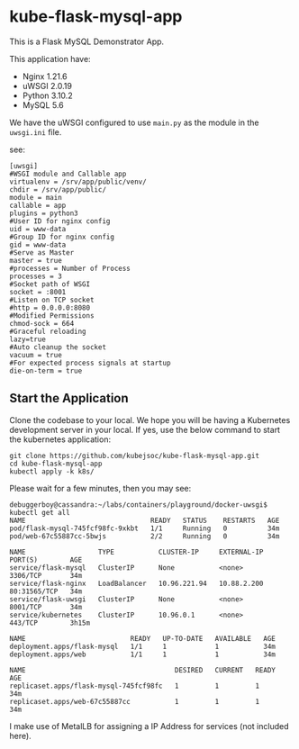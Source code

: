 # kube-flask-mysql-app

This is a Flask MySQL Demonstrator App.

This application have:

- Nginx 1.21.6
- uWSGI 2.0.19
- Python 3.10.2
- MySQL 5.6

We have the uWSGI configured to use `main.py` as the module in the `uwsgi.ini` file.

see:

```
[uwsgi]
#WSGI module and Callable app
virtualenv = /srv/app/public/venv/
chdir = /srv/app/public/
module = main
callable = app
plugins = python3
#User ID for nginx config
uid = www-data
#Group ID for nginx config
gid = www-data
#Serve as Master
master = true
#processes = Number of Process
processes = 3
#Socket path of WSGI
socket = :8001
#Listen on TCP socket
#http = 0.0.0.0:8080
#Modified Permissions
chmod-sock = 664
#Graceful reloading
lazy=true
#Auto cleanup the socket
vacuum = true
#For expected process signals at startup
die-on-term = true
```

## Start the Application

Clone the codebase to your local. We hope you will be having a Kubernetes development server in your local.
If yes, use the below command to start the kubernetes application:

```
git clone https://github.com/kubejsoc/kube-flask-mysql-app.git
cd kube-flask-mysql-app
kubectl apply -k k8s/
```

Please wait for a few minutes, then you may see:

```
debuggerboy@cassandra:~/labs/containers/playground/docker-uwsgi$ kubectl get all
NAME                               READY   STATUS    RESTARTS   AGE
pod/flask-mysql-745fcf98fc-9xkbt   1/1     Running   0          34m
pod/web-67c55887cc-5bwjs           2/2     Running   0          34m

NAME                  TYPE           CLUSTER-IP     EXTERNAL-IP   PORT(S)        AGE
service/flask-mysql   ClusterIP      None           <none>        3306/TCP       34m
service/flask-nginx   LoadBalancer   10.96.221.94   10.88.2.200   80:31565/TCP   34m
service/flask-uwsgi   ClusterIP      None           <none>        8001/TCP       34m
service/kubernetes    ClusterIP      10.96.0.1      <none>        443/TCP        3h15m

NAME                          READY   UP-TO-DATE   AVAILABLE   AGE
deployment.apps/flask-mysql   1/1     1            1           34m
deployment.apps/web           1/1     1            1           34m

NAME                                     DESIRED   CURRENT   READY   AGE
replicaset.apps/flask-mysql-745fcf98fc   1         1         1       34m
replicaset.apps/web-67c55887cc           1         1         1       34m
```

I make use of MetalLB for assigning a IP Address for services (not included here).
